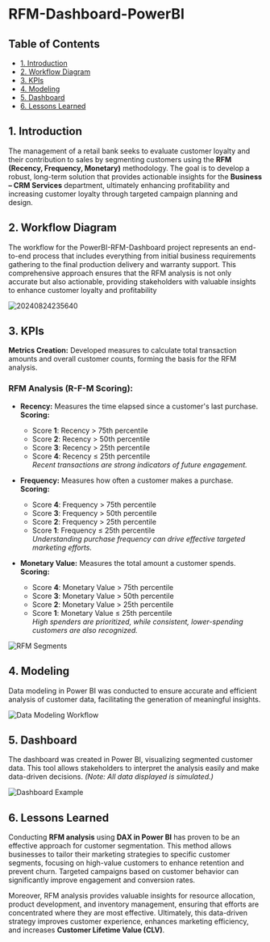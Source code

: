# RFM-Dashboard-PowerBI

## Table of Contents
- [1. Introduction](#1-introduction)
- [2. Workflow Diagram](#2-workflow-diagram)
- [3. KPIs](#3-kpis)
- [4. Modeling](#4-modeling)
- [5. Dashboard](#5-dashboard)
- [6. Lessons Learned](#6-lessons-learned)
  
## 1. Introduction

The management of a retail bank seeks to evaluate customer loyalty and their contribution to sales by segmenting customers using the **RFM (Recency, Frequency, Monetary)** methodology. The goal is to develop a robust, long-term solution that provides actionable insights for the **Business – CRM Services** department, ultimately enhancing profitability and increasing customer loyalty through targeted campaign planning and design.

## 2. Workflow Diagram

The workflow for the PowerBI-RFM-Dashboard project represents an end-to-end process that includes everything from initial business requirements gathering to the final production delivery and warranty support. This comprehensive approach ensures that the RFM analysis is not only accurate but also actionable, providing stakeholders with valuable insights to enhance customer loyalty and profitability

![20240824235640](https://github.com/user-attachments/assets/724a63ec-9b7b-4f42-9fb3-1a50915b0676)

## 3. KPIs

**Metrics Creation:** Developed measures to calculate total transaction amounts and overall customer counts, forming the basis for the RFM analysis.

### RFM Analysis (R-F-M Scoring): 

- **Recency:** Measures the time elapsed since a customer's last purchase.  
  **Scoring:**  
  - Score **1**: Recency > 75th percentile  
  - Score **2**: Recency > 50th percentile  
  - Score **3**: Recency > 25th percentile  
  - Score **4**: Recency ≤ 25th percentile  
  *Recent transactions are strong indicators of future engagement.*

- **Frequency:** Measures how often a customer makes a purchase.  
  **Scoring:**  
  - Score **4**: Frequency > 75th percentile  
  - Score **3**: Frequency > 50th percentile  
  - Score **2**: Frequency > 25th percentile  
  - Score **1**: Frequency ≤ 25th percentile  
  *Understanding purchase frequency can drive effective targeted marketing efforts.*

- **Monetary Value:** Measures the total amount a customer spends.  
  **Scoring:**  
  - Score **4**: Monetary Value > 75th percentile  
  - Score **3**: Monetary Value > 50th percentile  
  - Score **2**: Monetary Value > 25th percentile  
  - Score **1**: Monetary Value ≤ 25th percentile  
  *High spenders are prioritized, while consistent, lower-spending customers are also recognized.*

![RFM Segments](https://github.com/user-attachments/assets/1a6c2f20-2609-4f44-840c-df18e691cde9)

## 4. Modeling 

Data modeling in Power BI was conducted to ensure accurate and efficient analysis of customer data, facilitating the generation of meaningful insights.

![Data Modeling Workflow](images/20240805045805.png)

## 5. Dashboard

The dashboard was created in Power BI, visualizing segmented customer data. This tool allows stakeholders to interpret the analysis easily and make data-driven decisions. *(Note: All data displayed is simulated.)*

![Dashboard Example](https://github.com/user-attachments/assets/e7c1b598-5ce3-4487-9c72-40f772c787b2)

## 6. Lessons Learned

Conducting **RFM analysis** using **DAX in Power BI** has proven to be an effective approach for customer segmentation. This method allows businesses to tailor their marketing strategies to specific customer segments, focusing on high-value customers to enhance retention and prevent churn. Targeted campaigns based on customer behavior can significantly improve engagement and conversion rates.

Moreover, RFM analysis provides valuable insights for resource allocation, product development, and inventory management, ensuring that efforts are concentrated where they are most effective. Ultimately, this data-driven strategy improves customer experience, enhances marketing efficiency, and increases **Customer Lifetime Value (CLV)**.
